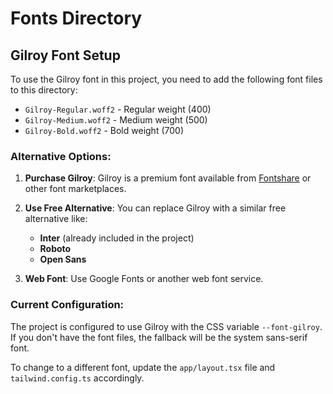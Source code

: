 # Fonts Directory

## Gilroy Font Setup

To use the Gilroy font in this project, you need to add the following font files to this directory:

- `Gilroy-Regular.woff2` - Regular weight (400)
- `Gilroy-Medium.woff2` - Medium weight (500) 
- `Gilroy-Bold.woff2` - Bold weight (700)

### Alternative Options:

1. **Purchase Gilroy**: Gilroy is a premium font available from [Fontshare](https://www.fontshare.com/fonts/gilroy) or other font marketplaces.

2. **Use Free Alternative**: You can replace Gilroy with a similar free alternative like:
   - **Inter** (already included in the project)
   - **Roboto**
   - **Open Sans**

3. **Web Font**: Use Google Fonts or another web font service.

### Current Configuration:

The project is configured to use Gilroy with the CSS variable `--font-gilroy`. If you don't have the font files, the fallback will be the system sans-serif font.

To change to a different font, update the `app/layout.tsx` file and `tailwind.config.ts` accordingly.
